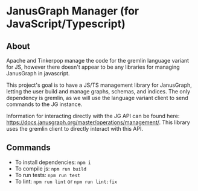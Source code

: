 # JanusGraph Manager (for JavaScript/Typescript)

## About

Apache and Tinkerpop manage the code for the gremlin language variant for JS, however there doesn't appear to be any libraries for managing JanusGraph in javascript.  

This project's goal is to have a JS/TS management library for JanusGraph, letting the user build and manage graphs, schemas, and indices. The only dependency is gremlin, as we will use the language variant client to send commands to the JG instance.  

Information for interacting directly with the JG API can be found here: <https://docs.janusgraph.org/master/operations/management/>. This library uses the gremlin client to directly interact with this API.

## Commands

- To install dependencies: `npm i`
- To compile js: `npm run build`
- To run tests: `npm run test`
- To lint: `npm run lint` or `npm run lint:fix`
